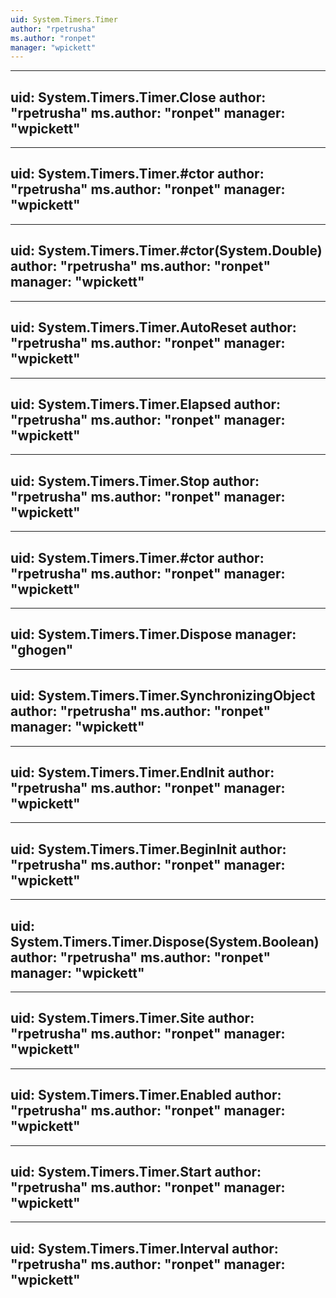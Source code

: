 ```yaml
---
uid: System.Timers.Timer
author: "rpetrusha"
ms.author: "ronpet"
manager: "wpickett"
---
```


---
uid: System.Timers.Timer.Close
author: "rpetrusha"
ms.author: "ronpet"
manager: "wpickett"
---

---
uid: System.Timers.Timer.#ctor
author: "rpetrusha"
ms.author: "ronpet"
manager: "wpickett"
---

---
uid: System.Timers.Timer.#ctor(System.Double)
author: "rpetrusha"
ms.author: "ronpet"
manager: "wpickett"
---

---
uid: System.Timers.Timer.AutoReset
author: "rpetrusha"
ms.author: "ronpet"
manager: "wpickett"
---

---
uid: System.Timers.Timer.Elapsed
author: "rpetrusha"
ms.author: "ronpet"
manager: "wpickett"
---

---
uid: System.Timers.Timer.Stop
author: "rpetrusha"
ms.author: "ronpet"
manager: "wpickett"
---

---
uid: System.Timers.Timer.#ctor
author: "rpetrusha"
ms.author: "ronpet"
manager: "wpickett"
---

---
uid: System.Timers.Timer.Dispose
manager: "ghogen"
---

---
uid: System.Timers.Timer.SynchronizingObject
author: "rpetrusha"
ms.author: "ronpet"
manager: "wpickett"
---

---
uid: System.Timers.Timer.EndInit
author: "rpetrusha"
ms.author: "ronpet"
manager: "wpickett"
---

---
uid: System.Timers.Timer.BeginInit
author: "rpetrusha"
ms.author: "ronpet"
manager: "wpickett"
---

---
uid: System.Timers.Timer.Dispose(System.Boolean)
author: "rpetrusha"
ms.author: "ronpet"
manager: "wpickett"
---

---
uid: System.Timers.Timer.Site
author: "rpetrusha"
ms.author: "ronpet"
manager: "wpickett"
---

---
uid: System.Timers.Timer.Enabled
author: "rpetrusha"
ms.author: "ronpet"
manager: "wpickett"
---

---
uid: System.Timers.Timer.Start
author: "rpetrusha"
ms.author: "ronpet"
manager: "wpickett"
---

---
uid: System.Timers.Timer.Interval
author: "rpetrusha"
ms.author: "ronpet"
manager: "wpickett"
---

